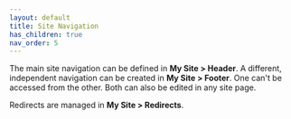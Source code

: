 ```yaml
---
layout: default
title: Site Navigation
has_children: true
nav_order: 5
---
```


The main site navigation can be defined in **My Site > Header**. A different, independent navigation can be created in **My Site > Footer**. One can't be accessed from the other. Both can also be edited in any site page.

Redirects are managed in **My Site > Redirects**.
